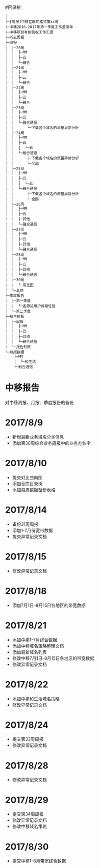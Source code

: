 #目录树

```
│
├─[周报]中移互联网格式第xx周
├─中移2016-2017年第一季度工作量清单
├─中移项目考核验收工作汇报
├─听云周报
├─周报
│  ├─20周
│  │  ├─MM
│  │  ├─云
│  │  └─融合
│  ├─21周
│  │  ├─MM
│  │  ├─云
│  │  └─融合
│  ├─22周
│  │  ├─MM
│  │  ├─云
│  │  └─融合
│  ├─23周
│  │  ├─MM
│  │  ├─云
│  │  └─融合通信
│  │      └─下载各个域名的流量异常分析
│  ├─24周
│  │  ├─MM
│  │  ├─云
│  │  │  └─云
│  │  └─融合通信
│  │      ├─下载各个域名的流量异常分析
│  │      └─全部
│  ├─25周
│  │  ├─MM
│  │  ├─云
│  │  │  └─云
│  │  └─融合通信
│  │      ├─下载各个域名的流量异常分析
│  │      └─全部
│  ├─26周
│  │  ├─MM
│  │  ├─云
│  │  ├─其他
│  │  └─融合通信
│  ├─27周
│  │  ├─MM
│  │  ├─云
│  │  ├─其他
│  │  └─融合通信
│  ├─28周
│  │  ├─MM
│  │  ├─云
│  │  ├─其他
│  │  └─融合通信
│  ├─30周
│  │  └─带宽图
│  └─其他
├─季度报告
│  ├─第一季度
│  │  └─各源站维护异常性能
│  └─第二季度
├─报告模板
│  ├─周报
│  │  ├─MM
│  │  ├─云
│  │  ├─其他
│  │  └─融合通信
│  └─报告封面
└─月报数据
    ├─MM
    │  └─和生活
    └─融合通信

```

# 中移报告
对中移周报、月报、季度报告的备份

# 2017/8/9
* 新增最新业务域名分类信息
* 添加第30周综合业务周报中的业务方名字

# 2017/8/10
* 提交对比曲向图
* 添加仓库目录树
* 添加每周数据备份表格

# 2017/8/14
* 备份31周周报
* 添加1-7月份宽带数据
* 提交异常记录文档

# 2017/8/15
* 修改异常记录文档

# 2017/8/18
* 添加7月1日-8月15日各地区的带宽数据

# 2017/8/21
* 添加中移1-7月综合数据
* 添加中移域名策略整理文档
* 添加最新域名列表
* 修改中移7月1日-8月15日各地区的带宽数据
* 修改异常记录文档

# 2017/8/22
* 添加中移和生活域名策略
* 修改异常记录文档

# 2017/8/24
* 提交第33周周报
* 修改异常记录文档

# 2017/8/28
* 修改异常记录文档

# 2017/8/29
* 提交第34周周报
* 修改异常记录文档
* 修改中移域名策略

# 2017/8/30
* 提交中移1-8月带宽综合数据